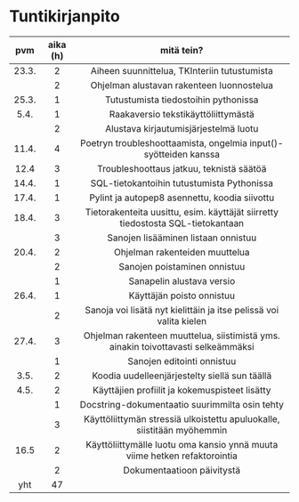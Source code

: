 # Tuntikirjanpito  
  
| pvm      | aika (h) | mitä tein? |
| :-------: | :-------: | :--------:  |
| 23.3.    | 2        | Aiheen suunnittelua, TKInteriin tutustumista  |
|      | 2        | Ohjelman alustavan rakenteen luonnostelua |
|  25.3.    | 1        | Tutustumista tiedostoihin pythonissa  |
|5.4. | 1 | Raakaversio tekstikäyttöliittymästä |
|     | 2 | Alustava kirjautumisjärjestelmä luotu |
|11.4. | 4 | Poetryn troubleshoottaamista, ongelmia input()-syötteiden kanssa |
|12.4 | 3 | Troubleshoottaus jatkuu, teknistä säätöä |
|14.4. | 1 | SQL-tietokantoihin tutustumista Pythonissa   |
|17.4. | 1 | Pylint ja autopep8 asennettu, koodia siivottu |
|18.4.| 3 | Tietorakenteita uusittu, esim. käyttäjät siirretty tiedostosta SQL-tietokantaan |
| | 3 | Sanojen lisääminen listaan onnistuu |
|20.4.| 2 | Ohjelman rakenteiden muuttelua |
| | 2 | Sanojen poistaminen onnistuu |
| | 1 | Sanapelin alustava versio |
|26.4. | 1 | Käyttäjän poisto onnistuu |
| | 2 | Sanoja voi lisätä nyt kielittäin ja itse pelissä voi valita kielen |
|27.4.| 3 | Ohjelman rakenteen muuttelua, siistimistä yms. ainakin toivottavasti selkeämmäksi |
| | 1 | Sanojen editointi onnistuu |
|3.5. | 2 | Koodia uudelleenjärjestelty siellä sun täällä |
|4.5. | 2 | Käyttäjien profiilit ja kokemuspisteet lisätty |
|     | 1 | Docstring-dokumentaatio suurimmilta osin tehty |
|     | 3 | Käyttöliittymän stressiä ulkoistettu apuluokalle, siistitään myöhemmin |
|16.5| 2 | Käyttöliittymälle luotu oma kansio ynnä muuta viime hetken refaktorointia |
| | 2 | Dokumentaatioon päivitystä |
| yht      | 47        |            |  
